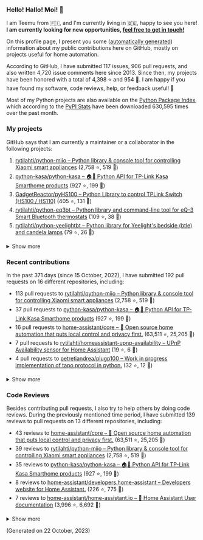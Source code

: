 

### Hello! Hallo! Moi! 👋

I am Teemu from 🇫🇮, and I'm currently living in 🇩🇪, happy to see you here! **I am currently looking for new opportunities, [feel free to get in touch!](https://linkedin.com/in/teemurytilahti)**

On this profile page, I present you some ([automatically generated](https://github.com/rytilahti/rytilahti)) information about my public contributions here on GitHub, 
mostly on projects useful for home automation.

According to GitHub, I have submitted 117 issues, 906 pull requests,
and also written 4,720 issue comments here since 2013.
Since then, my projects have been honored with a total of 4,398 ⭐ and 954 🍴.
I am happy if you have found my software, code reviews, help, or feedback useful! 🥰

Most of my Python projects are also available on the [Python Package Index](https://pypi.org/user/rytilahti/),
which according to the [PyPI Stats](https://pypistats.org/) have been downloaded 630,595 times over the past month.


### My projects

GitHub says that I am currently a maintainer or a collaborator in the following projects:

1. [rytilahti/python-miio – Python library & console tool for controlling Xiaomi smart appliances](https://github.com/rytilahti/python-miio) (2,758 ⭐, 519 🍴)
2. [python-kasa/python-kasa – 🏠🤖 Python API for TP-Link Kasa Smarthome products](https://github.com/python-kasa/python-kasa) (927 ⭐, 199 🍴)
3. [GadgetReactor/pyHS100 – Python Library to control TPLink Switch (HS100 / HS110)](https://github.com/GadgetReactor/pyHS100) (405 ⭐, 131 🍴)
4. [rytilahti/python-eq3bt – Python library and command-line tool for eQ-3 Smart Bluetooth thermostats](https://github.com/rytilahti/python-eq3bt) (109 ⭐, 38 🍴)
5. [rytilahti/python-yeelightbt – Python library for Yeelight's bedside (btle) and candela lamps](https://github.com/rytilahti/python-yeelightbt) (79 ⭐, 26 🍴)

<details><summary>Show more</summary><p>

6. [rytilahti/python-songpal – Python library for interfacing with Sony's Songpal devices](https://github.com/rytilahti/python-songpal) (59 ⭐, 22 🍴)
7. [rytilahti/homeassistant-mpris-bridge – Control your Home Assistant media players from your desktop using MPRIS](https://github.com/rytilahti/homeassistant-mpris-bridge) (20 ⭐, 1 🍴)
8. [rytilahti/homeassistant-upnp-availability – UPnP Availability sensor for Home Assistant](https://github.com/rytilahti/homeassistant-upnp-availability) (19 ⭐, 6 🍴)
9. [rytilahti/python-ubus – Python library for accessing ubus over JSON-RPC](https://github.com/rytilahti/python-ubus) (15 ⭐, 9 🍴)
10. [DNS-OARC/ripe-hackathon-dns-caching – Everything you ever wanted to know about caching resolvers but were afraid to ask](https://github.com/DNS-OARC/ripe-hackathon-dns-caching) (5 ⭐, 2 🍴)
11. [rytilahti/python-nucled – Python interface for intel_nuc_led kernel driver](https://github.com/rytilahti/python-nucled) (2 ⭐, 1 🍴)
</p></details>

### Recent contributions

In the past 371 days (since 15 October, 2022), I have submitted 192 pull requests on 16 different repositories, including:
* 113 pull requests to [rytilahti/python-miio – Python library & console tool for controlling Xiaomi smart appliances](https://github.com/rytilahti/python-miio) (2,758 ⭐, 519 🍴)
* 37 pull requests to [python-kasa/python-kasa – 🏠🤖 Python API for TP-Link Kasa Smarthome products](https://github.com/python-kasa/python-kasa) (927 ⭐, 199 🍴)
* 16 pull requests to [home-assistant/core – :house_with_garden: Open source home automation that puts local control and privacy first.](https://github.com/home-assistant/core) (63,511 ⭐, 25,205 🍴)
* 7 pull requests to [rytilahti/homeassistant-upnp-availability – UPnP Availability sensor for Home Assistant](https://github.com/rytilahti/homeassistant-upnp-availability) (19 ⭐, 6 🍴)
* 4 pull requests to [petretiandrea/plugp100 – Work in progress implementation of tapo protocol in python.](https://github.com/petretiandrea/plugp100) (32 ⭐, 12 🍴)

<details><summary>Show more</summary><p>

* 4 pull requests to [home-assistant/developers.home-assistant – Developers website for Home Assistant.](https://github.com/home-assistant/developers.home-assistant) (226 ⭐, 775 🍴)
* 2 pull requests to [home-assistant/home-assistant.io – :blue_book: Home Assistant User documentation](https://github.com/home-assistant/home-assistant.io) (3,996 ⭐, 6,692 🍴)
* 2 pull requests to [rytilahti/python-songpal – Python library for interfacing with Sony's Songpal devices](https://github.com/rytilahti/python-songpal) (59 ⭐, 22 🍴)
* 2 pull requests to [Squachen/micloud – Library for connecting to xiaomi cloud. ](https://github.com/Squachen/micloud) (125 ⭐, 14 🍴)
* 2 pull requests to [home-assistant/brands – 🎨 Brands for Home Assistant](https://github.com/home-assistant/brands) (184 ⭐, 1,312 🍴)
* 1 pull requests to [home-assistant/frontend – :lollipop: Frontend for Home Assistant](https://github.com/home-assistant/frontend) (3,306 ⭐, 2,244 🍴)
* 1 pull requests to [rytilahti/python-eq3bt – Python library and command-line tool for eQ-3 Smart Bluetooth thermostats](https://github.com/rytilahti/python-eq3bt) (109 ⭐, 38 🍴)
* 1 pull requests to [hacs/default – The home of the default HACS repositories.](https://github.com/hacs/default) (287 ⭐, 834 🍴)
</p></details>


### Code Reviews

Besides contributing pull requests, I also try to help others by doing code reviews.
During the previously mentioned time period, I have submitted 139 reviews to pull requests on 13 different repositories, including:
* 43 reviews to [home-assistant/core – :house_with_garden: Open source home automation that puts local control and privacy first.](https://github.com/home-assistant/core) (63,511 ⭐, 25,205 🍴)
* 39 reviews to [rytilahti/python-miio – Python library & console tool for controlling Xiaomi smart appliances](https://github.com/rytilahti/python-miio) (2,758 ⭐, 519 🍴)
* 35 reviews to [python-kasa/python-kasa – 🏠🤖 Python API for TP-Link Kasa Smarthome products](https://github.com/python-kasa/python-kasa) (927 ⭐, 199 🍴)
* 8 reviews to [home-assistant/developers.home-assistant – Developers website for Home Assistant.](https://github.com/home-assistant/developers.home-assistant) (226 ⭐, 775 🍴)
* 7 reviews to [home-assistant/home-assistant.io – :blue_book: Home Assistant User documentation](https://github.com/home-assistant/home-assistant.io) (3,996 ⭐, 6,692 🍴)

<details><summary>Show more</summary><p>

* 1 reviews to [home-assistant/frontend – :lollipop: Frontend for Home Assistant](https://github.com/home-assistant/frontend) (3,306 ⭐, 2,244 🍴)
* 1 reviews to [sdb9696/core – :house_with_garden: Open source home automation that puts local control and privacy first.](https://github.com/sdb9696/core) (0 ⭐, 0 🍴)
* 1 reviews to [petretiandrea/plugp100 – Work in progress implementation of tapo protocol in python.](https://github.com/petretiandrea/plugp100) (32 ⭐, 12 🍴)
* 1 reviews to [home-assistant-libs/home-assistant-bluetooth – Basic bluetooth models used by Home Assistant.](https://github.com/home-assistant-libs/home-assistant-bluetooth) (7 ⭐, 5 🍴)
* 1 reviews to [rytilahti/python-eq3bt – Python library and command-line tool for eQ-3 Smart Bluetooth thermostats](https://github.com/rytilahti/python-eq3bt) (109 ⭐, 38 🍴)
* 1 reviews to [rytilahti/homeassistant-upnp-availability – UPnP Availability sensor for Home Assistant](https://github.com/rytilahti/homeassistant-upnp-availability) (19 ⭐, 6 🍴)
* 1 reviews to [rytilahti/home-assistant – :house_with_garden: Open-source home automation platform running on Python 3](https://github.com/rytilahti/home-assistant) (1 ⭐, 2 🍴)
</p></details>

(Generated on 22 October, 2023)
